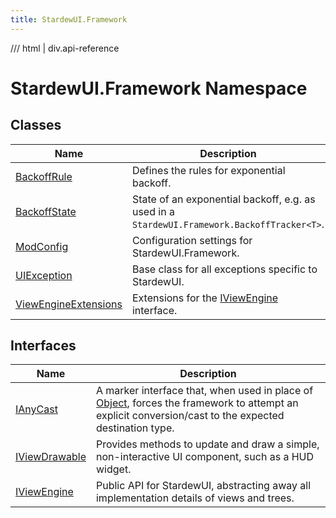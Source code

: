 ```yaml
---
title: StardewUI.Framework
---
```


<link rel="stylesheet" href="/StardewUI/stylesheets/reference.css" />

/// html | div.api-reference

# StardewUI.Framework Namespace

## Classes

| Name | Description |
| --- | --- |
| [BackoffRule](backoffrule.md) | Defines the rules for exponential backoff. |
| [BackoffState](backoffstate.md) | State of an exponential backoff, e.g. as used in a `StardewUI.Framework.BackoffTracker<T>`. |
| [ModConfig](modconfig.md) | Configuration settings for StardewUI.Framework. |
| [UIException](uiexception.md) | Base class for all exceptions specific to StardewUI. |
| [ViewEngineExtensions](viewengineextensions.md) | Extensions for the [IViewEngine](iviewengine.md) interface. |

## Interfaces

| Name | Description |
| --- | --- |
| [IAnyCast](ianycast.md) | A marker interface that, when used in place of [Object](https://learn.microsoft.com/en-us/dotnet/api/system.object), forces the framework to attempt an explicit conversion/cast to the expected destination type. |
| [IViewDrawable](iviewdrawable.md) | Provides methods to update and draw a simple, non-interactive UI component, such as a HUD widget. |
| [IViewEngine](iviewengine.md) | Public API for StardewUI, abstracting away all implementation details of views and trees. |

